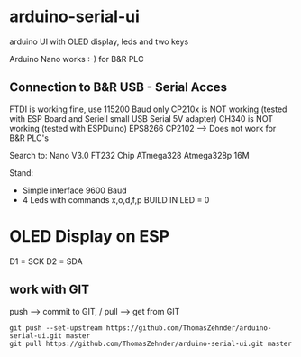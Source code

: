 # arduino-serial-ui
arduino UI with OLED display, leds and two keys


Arduino Nano works :-) for B&R PLC

## Connection to B&R USB - Serial Acces
FTDI is working fine, use 115200 Baud only 
CP210x is NOT working (tested with ESP Board and Seriell small USB Serial 5V adapter)
CH340 is NOT working (tested with ESPDuino)
EPS8266 CP2102  --> Does not work for B&R PLC's

Search to: Nano V3.0 FT232 Chip ATmega328 Atmega328p 16M 

Stand: 
* Simple interface 9600 Baud
* 4 Leds with commands x,o,d,f,p
BUILD IN LED  = 0


# OLED Display on ESP
D1 = SCK
D2 = SDA



## work with GIT
push --> commit to GIT, / 
pull --> get from GIT

    git push --set-upstream https://github.com/ThomasZehnder/arduino-serial-ui.git master
    git pull https://github.com/ThomasZehnder/arduino-serial-ui.git master


